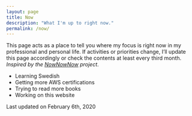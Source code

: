 ```yaml
---
layout: page
title: Now
description: "What I'm up to right now."
permalink: /now/
---
```


This page acts as a place to tell you where my focus is right now in my professional and personal life. If activities or priorities change, I’ll update this page accordingly or check the contents at least every third month. _Inspired by the [NowNowNow](https://nownownow.com/) project_.

- Learning Swedish
- Getting more AWS certifications
- Trying to read more books
- Working on this website

Last updated on February 6th, 2020
